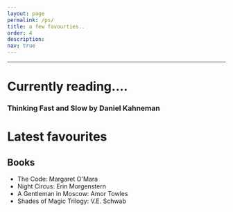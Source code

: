```yaml
---
layout: page
permalink: /ps/
title: a few favourties..
order: 4
description: 
nav: true
---
```

<hr>

# Currently reading.... 
### Thinking Fast and Slow by Daniel Kahneman

# Latest favourites

## Books
- The Code: Margaret O'Mara
- Night Circus: Erin Morgenstern
- A Gentleman in Moscow: Amor Towles
- Shades of Magic Trilogy: V.E. Schwab

